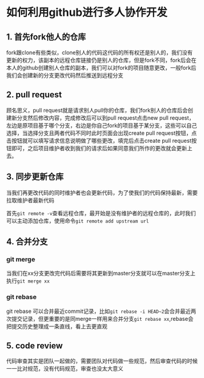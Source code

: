 # 如何利用github进行多人协作开发

## 1. 首先fork他人的仓库

fork跟clone有些类似，clone别人的代码这代码的所有权还是别人的，我们没有更新的权力，该副本的远程仓库链接仍是别人的仓库，但是fork不同，fork后会在本人的github创建别人仓库的副本，我们可以对fork的项目随意更改，一般fork后我们会创建新的分支更改代码然后推送到远程分支

## 2. pull request

顾名思义，pull request就是请求别人pull你的仓库，我们fork别人的仓库后会创建新分支然后修改内容，完成修改后可以到pull request点击new pull request，左边是原项目基于哪个分支，右边是你自己fork的项目基于某分支，这些可以自己选择，当选择分支且两者代码不同时此时页面会出现create pull request按钮，点击按钮就可以填写请求信息说明做了哪些更改，填完后点击create pull request按钮即可，之后项目维护者收到我们的请求后如果同意我们所作的更改就会更新上去。

## 3. 同步更新仓库

当我们再更改代码的同时维护者也会更新代码，为了使我们的代码保持最新，需要拉取维护者最新代码

首先`git remote -v`查看远程仓库，最开始是没有维护者的远程仓库的，此时我们可以主动添加仓库，使用命令`git remote add upstream url`

## 4. 合并分支

### git merge 
当我们在xx分支更改完代码后需要将其更新到master分支就可以在master分支上执行`git merge xx`

### git rebase 
git rebase 可以合并最近commit记录，比如`git rebase -i HEAD~2`会合并最近两次提交记录，但更重要的是同merge一样用来合并分支`git rebase xx`,rebase会把提交历史整理成一条直线，看上去更直观

## 5. code review

代码审查其实是团队一起做的，需要团队对代码做一些规范，然后审查代码的时候一一比对规范，没有代码规范，审查也没太大意义